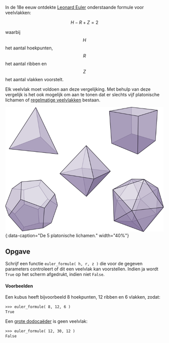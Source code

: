 In de 18e eeuw ontdekte <a href="https://nl.wikipedia.org/wiki/Leonhard_Euler" target="_blank">Leonard Euler</a> onderstaande formule voor veelvlakken:

$$
    H - R + Z = 2
$$

waarbij $$H$$ het aantal hoekpunten, $$R$$ het aantal ribben en $$Z$$ het aantal vlakken voorstelt.

Elk veelvlak moet voldoen aan deze vergelijking. Met behulp van deze vergelijk is het ook mogelijk om aan te tonen dat er slechts vijf platonische lichamen of <a href="https://nl.wikipedia.org/wiki/Regelmatig_veelvlak" target="_blank">regelmatige veelvlakken</a> bestaan.

![De 5 platonische lichamen.](media/platonic.png "Afbeelding door Drummyfish op Wikimedia."){:data-caption="De 5 platonische lichamen." width="40%"}


## Opgave
Schrijf een functie `euler_formule( h, r, z )` die voor de gegeven parameters controleert of dit een veelvlak kan voorstellen. Indien ja wordt `True` op het scherm afgedrukt, indien niet `False`.

#### Voorbeelden
Een kubus heeft bijvoorbeeld 8 hoekpunten, 12 ribben en 6 vlakken, zodat:
```
>>> euler_formule( 8, 12, 6 )
True
```
Een <a href="https://nl.wikipedia.org/wiki/Grote_dodeca%C3%ABder" target="_blank">grote dodocaëder</a> is geen veelvlak:
```
>>> euler_formule( 12, 30, 12 )
False
```